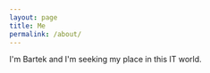 ```yaml
---
layout: page
title: Me
permalink: /about/
---
```


I'm Bartek and I'm seeking my place in this IT world.
